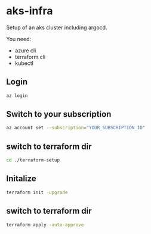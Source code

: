 # aks-infra

Setup of an aks cluster including argocd.

You need:
- azure cli
- terraform cli
- kubectl

## Login
```bash
az login
```

## Switch to your subscription
```bash
az account set --subscription="YOUR_SUBSCRIPTION_ID"
```

## switch to terraform dir
```bash
cd ./terraform-setup
```

## Initalize
```bash
terraform init -upgrade
```

## switch to terraform dir
```bash
terraform apply -auto-approve
```

